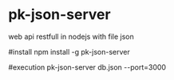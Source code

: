 # pk-json-server
web api restfull in nodejs with file json

#install
npm install -g pk-json-server

#execution
pk-json-server db.json --port=3000
